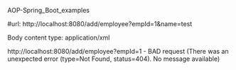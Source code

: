 AOP-Spring_Boot_examples

#url: http://localhost:8080/add/employee?empId=1&name=test

Body
content type: application/xml

http://localhost:8080/add/employee?empId=1 - BAD request (There was an unexpected error (type=Not Found, status=404). No message available)
